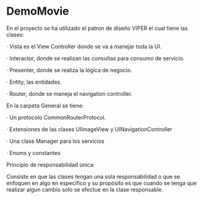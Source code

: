 # DemoMovie

En el proyecto se ha utilizado el patron de diseño VIPER el cual tiene las clases:

· Vista es el View Controller donde se va a manejar toda la UI.

· Interactor, donde se realizan las consultas para consumo de servicio. 

· Presenter, donde se realiza la lógica de negocio.

· Entity, las entidades.

· Router, donde se maneja el navigation controller.

En la carpeta General se tiene:

· Un protocolo CommonRouterProtocol.

· Extensiones de las clases UIImageView y UINavigationController

· Una clase Manager para los servicios

· Enums y constantes


Principio de responsabilidad única:

Consiste en que las clases tengan una sola responsabilidad o que se enfoquen en algo en especifico y su propósito es que cuando se tenga que realizar algun cambio solo se efectue en la clase responsable. 
